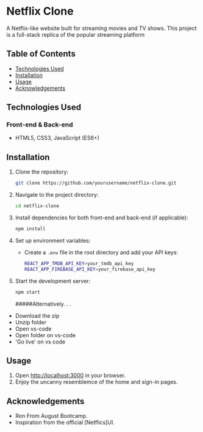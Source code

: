 
# Netflix Clone

A Netflix-like website built for streaming movies and TV shows. This project is a full-stack replica of the popular streaming platform

## Table of Contents

- [Technologies Used](#technologies-used)
- [Installation](#installation)
- [Usage](#usage)
- [Acknowledgements](#acknowledgements)
  
## Technologies Used

### Front-end & Back-end
- HTML5, CSS3, JavaScript (ES6+)


## Installation

1. Clone the repository:
   ```bash
   git clone https://github.com/yourusername/netflix-clone.git
   ```

2. Navigate to the project directory:
   ```bash
   cd netflix-clone
   ```

3. Install dependencies for both front-end and back-end (if applicable):
   ```bash
   npm install
   ```

4. Set up environment variables:
   - Create a `.env` file in the root directory and add your API keys:
     ```bash
     REACT_APP_TMDB_API_KEY=your_tmdb_api_key
     REACT_APP_FIREBASE_API_KEY=your_firebase_api_key
     ```

5. Start the development server:
   ```bash
   npm start
   ```
   #####Alternatively. . .

  * Download the zip
  * Unzip folder
  * Open vs-code
  * Open folder on vs-code
  * 'Go live' on vs code

## Usage

1. Open [http://localhost:3000](http://localhost:3000) in your browser.
2. Enjoy the uncanny resemblemce of the home and sign-in pages.

## Acknowledgements

- Ron From August Bootcamp.
- Inspiration from the official [Netflics]UI.

